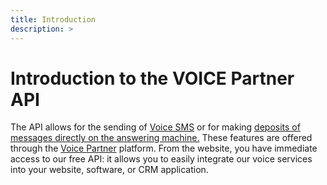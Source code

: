 ```yaml
---
title: Introduction
description: >
---
```

# Introduction to the VOICE Partner API


The API allows for the sending of [Voice SMS](sms-vocaux/sms_vocauxp1.md) or for making [deposits of messages directly on the answering machine.](message-vocal/message_vocalp3.md) These features are offered through the [Voice Partner](https://www.voicepartner.fr/) platform. From the website, you have immediate access to our free API: it allows you to easily integrate our voice services into your website, software, or CRM application.



